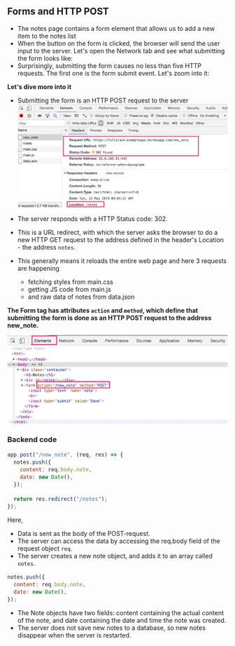 ## Forms and HTTP POST

- The notes page contains a form element that allows us to add a new item to the notes list
- When the button on the form is clicked, the browser will send the user input to the server. Let's open the Network tab and see what submitting the form looks like:
- Surprisingly, submitting the form causes no less than five HTTP requests. The first one is the form submit event. Let's zoom into it:

**Let's dive more into it**

- Submitting the form is an HTTP POST request to the server
  <img src="./Forms and HTTP POST 1.png">

- The server responds with a HTTP Status code: 302.
- This is a URL redirect, with which the server asks the browser to do a new HTTP GET request to the address defined in the header's Location - the address `notes`.
- This generally means it reloads the entire web page and here 3 requests are happening

  - fetching styles from main.css
  - getting JS code from main.js
  - and raw data of notes from data.json

**The Form tag has attributes `action` and `method`, which define that submitting the form is done as an HTTP POST request to the address new_note.**

<img src="./Forms and HTTP POST 2.PNG">

### **Backend code**

```js
app.post("/new_note", (req, res) => {
  notes.push({
    content: req.body.note,
    date: new Date(),
  });

  return res.redirect("/notes");
});
```

Here,

- Data is sent as the body of the POST-request.
- The server can access the data by accessing the req.body field of the request object `req`.
- The server creates a new note object, and adds it to an array called `notes`.

```js
notes.push({
  content: req.body.note,
  date: new Date(),
});
```

- The Note objects have two fields: content containing the actual content of the note, and date containing the date and time the note was created.
- The server does not save new notes to a database, so new notes disappear when the server is restarted.
